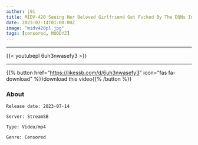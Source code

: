 ```yaml
---
author: j91
title: MIDV-420 Seeing Her Beloved Girlfriend Get Fucked By The DQNs In Her Class With An Aphrodisiac And Fucked And Fucked And Fallen To Sex Sakura Miura
date: 2023-07-14T01:00:00Z
image: "midv420pl.jpg"
tags: [censored, MOODYZ]
---
```

___

{{< youtubepl 6uh3nwasefy3 >}}
___

{{% button href="https://likessb.com/d/6uh3nwasefy3" icon="fas fa-download" %}}download this video{{% /button %}}
### About

`Release date: 2023-07-14`

`Server: StreamSB`

`Type: Video/mp4`

`Genre:	Censored`